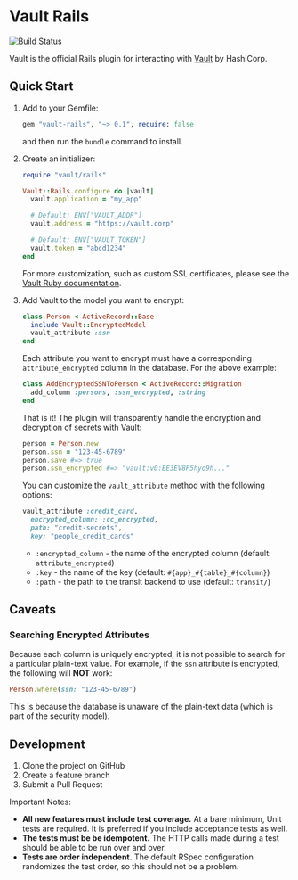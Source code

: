 Vault Rails
===========
[![Build Status](https://secure.travis-ci.org/hashicorp/vault-rails.png?branch=master)](http://travis-ci.org/hashicorp/vault-rails)

Vault is the official Rails plugin for interacting with [Vault](https://vaultproject.io) by HashiCorp.


Quick Start
-----------
1. Add to your Gemfile:

    ```ruby
    gem "vault-rails", "~> 0.1", require: false
    ```

    and then run the `bundle` command to install.

1. Create an initializer:

    ```ruby
    require "vault/rails"

    Vault::Rails.configure do |vault|
      vault.application = "my_app"

      # Default: ENV["VAULT_ADDR"]
      vault.address = "https://vault.corp"

      # Default: ENV["VAULT_TOKEN"]
      vault.token = "abcd1234"
    end
    ```

    For more customization, such as custom SSL certificates, please see the
    [Vault Ruby documentation](https://github.com/hashicorp/vault-ruby).

1. Add Vault to the model you want to encrypt:

    ```ruby
    class Person < ActiveRecord::Base
      include Vault::EncryptedModel
      vault_attribute :ssn
    end
    ```

    Each attribute you want to encrypt must have a corresponding `attribute_encrypted` column in the database. For the above example:


    ```ruby
    class AddEncryptedSSNToPerson < ActiveRecord::Migration
      add_column :persons, :ssn_encrypted, :string
    end
    ```

    That is it! The plugin will transparently handle the encryption and decryption of secrets with Vault:

    ```ruby
    person = Person.new
    person.ssn = "123-45-6789"
    person.save #=> true
    person.ssn_encrypted #=> "vault:v0:EE3EV8P5hyo9h..."
    ```

    You can customize the `vault_attribute` method with the following options:

    ```ruby
    vault_attribute :credit_card,
      encrypted_column: :cc_encrypted,
      path: "credit-secrets",
      key: "people_credit_cards"
    ```

    - `:encrypted_column` - the name of the encrypted column
      (default: `attribute_encrypted`)
    - `:key` - the name of the key
      (default: `#{app}_#{table}_#{column}`)
    - `:path` - the path to the transit backend to use
      (default: `transit/`)

Caveats
-------

### Searching Encrypted Attributes
Because each column is uniquely encrypted, it is not possible to search for a
particular plain-text value. For example, if the `ssn` attribute is encrypted,
the following will **NOT** work:

```ruby
Person.where(ssn: "123-45-6789")
```

This is because the database is unaware of the plain-text data (which is part of
the security model).


Development
-----------
1. Clone the project on GitHub
2. Create a feature branch
3. Submit a Pull Request

Important Notes:

- **All new features must include test coverage.** At a bare minimum, Unit tests are required. It is preferred if you include acceptance tests as well.
- **The tests must be be idempotent.** The HTTP calls made during a test should be able to be run over and over.
- **Tests are order independent.** The default RSpec configuration randomizes the test order, so this should not be a problem.
